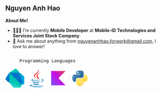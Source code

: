 ## Nguyen Anh Hao

**About Me!**

- 👨🏽‍💻 I’m currently **Mobile Developer** at **Mobile-ID Technologies and Services Joint Stock Company**.
- 💬 Ask me about anything from [nguyenanhhao.forwork@gmail.com](mailto:nguyenanhhao.forwork@gmail.com), I love to answer!

<p style="display: inline-block;" align="center">
  <kbd>
    <kbd>Programming Languages</kbd>
    <br>
    <br>
    <img width="60px" src="https://github.com/devicons/devicon/blob/v2.16.0/icons/dart/dart-original.svg" /> 
    <img width="60px" src="https://github.com/devicons/devicon/blob/v2.16.0/icons/java/java-original.svg" /> 
    <img width="60px" src="https://github.com/devicons/devicon/blob/v2.16.0/icons/kotlin/kotlin-original.svg" /> 
    <img width="60px" src="https://github.com/devicons/devicon/blob/v2.16.0/icons/python/python-original.svg" /> 
  </kbd>
